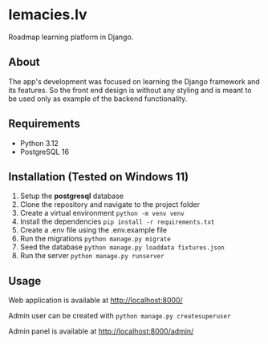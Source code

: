 # Iemacies.lv

Roadmap learning platform in Django.

## About

The app's development was focused on learning the Django framework and its features. So the front end design is without any styling and is meant to be used only as example of the backend functionality.

## Requirements

- Python 3.12
- PostgreSQL 16

## Installation (Tested on Windows 11)

1. Setup the **postgresql** database
2. Clone the repository and navigate to the project folder
3. Create a virtual environment `python -m venv venv`
4. Install the dependencies `pip install -r requirements.txt`
5. Create a .env file using the .env.example file
6. Run the migrations `python manage.py migrate`
7. Seed the database `python manage.py loaddata fixtures.json`
8. Run the server `python manage.py runserver`

## Usage

Web application is available at <http://localhost:8000/>

Admin user can be created with `python manage.py createsuperuser`

Admin panel is available at <http://localhost:8000/admin/>
